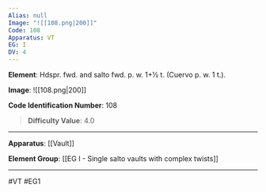 ```yaml
---
Alias: null
Image: "![[108.png|200]]"
Code: 108
Apparatus: VT
EG: I
DV: 4
---
```

**Element**: Hdspr. fwd. and salto fwd. p. w. 1+1⁄2 t. (Cuervo p. w. 1 t.).

**Image**:
![[108.png|200]]

**Code Identification Number**: 108

>**Difficulty Value**: 4.0

___
**Apparatus**: [[Vault]]

**Element Group**: [[EG I - Single salto vaults with complex twists]]
___
#VT #EG1

